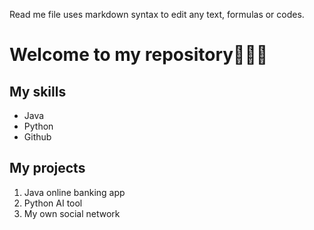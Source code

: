 Read me file uses markdown syntax to edit any text, formulas or codes.

# Welcome to my repository🤗🤩🤩

## My skills
- Java
- Python
- Github

## My projects
1. Java online banking app
2. Python AI tool
3. My own social network
